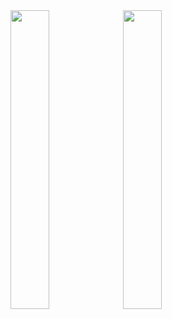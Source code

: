 <div align="left>
<a href="https://mineblock11.dev/beat-saber/mods" target="_blank">
  <img width="35%" height="auto" src="https://github.com/mineblock11/mineblock11/blob/master/bsmodse-.png?raw=true" />
</a>

<a href="https://www.curseforge.com/members/itsmineblock11/projects" target="_blank">
  <img width="35%" height="auto" src="https://github.com/mineblock11/mineblock11/blob/master/mcmodse-.png?raw=true" />
</a>

</div>

